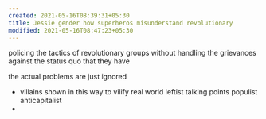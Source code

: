```yaml
---
created: 2021-05-16T08:39:31+05:30
title: Jessie gender how superheros misunderstand revolutionary
modified: 2021-05-16T08:47:23+05:30
---
```


policing the tactics of revolutionary groups without handling the grievances against the status quo that they have

the actual problems are just ignored

- villains shown in this way to vilify real world leftist talking points
populist
anticapitalist 
- 